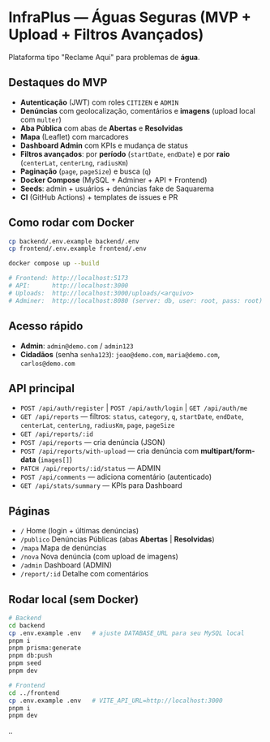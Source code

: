 
# InfraPlus — Águas Seguras (MVP + Upload + Filtros Avançados)

Plataforma tipo "Reclame Aqui" para problemas de **água**.

## Destaques do MVP
- **Autenticação** (JWT) com roles `CITIZEN` e `ADMIN`
- **Denúncias** com geolocalização, comentários e **imagens** (upload local com `multer`)
- **Aba Pública** com abas de **Abertas** e **Resolvidas**
- **Mapa** (Leaflet) com marcadores
- **Dashboard Admin** com KPIs e mudança de status
- **Filtros avançados**: por **período** (`startDate`, `endDate`) e por **raio** (`centerLat`, `centerLng`, `radiusKm`)
- **Paginação** (`page`, `pageSize`) e busca (`q`)
- **Docker Compose** (MySQL + Adminer + API + Frontend)
- **Seeds**: admin + usuários + denúncias fake de Saquarema
- **CI** (GitHub Actions) + templates de issues e PR

## Como rodar com Docker
```bash
cp backend/.env.example backend/.env
cp frontend/.env.example frontend/.env

docker compose up --build

# Frontend: http://localhost:5173
# API:      http://localhost:3000
# Uploads:  http://localhost:3000/uploads/<arquivo>
# Adminer:  http://localhost:8080 (server: db, user: root, pass: root)
```

## Acesso rápido
- **Admin**: `admin@demo.com` / `admin123`
- **Cidadãos** (senha `senha123`): `joao@demo.com`, `maria@demo.com`, `carlos@demo.com`

## API principal
- `POST /api/auth/register` | `POST /api/auth/login` | `GET /api/auth/me`
- `GET /api/reports` — filtros: `status`, `category`, `q`, `startDate`, `endDate`, `centerLat`, `centerLng`, `radiusKm`, `page`, `pageSize`
- `GET /api/reports/:id`
- `POST /api/reports` — cria denúncia (JSON)
- `POST /api/reports/with-upload` — cria denúncia com **multipart/form-data** (`images[]`)
- `PATCH /api/reports/:id/status` — ADMIN
- `POST /api/comments` — adiciona comentário (autenticado)
- `GET /api/stats/summary` — KPIs para Dashboard

## Páginas
- `/` Home (login + últimas denúncias)
- `/publico` Denúncias Públicas (abas **Abertas** | **Resolvidas**)
- `/mapa` Mapa de denúncias
- `/nova` Nova denúncia (com upload de imagens)
- `/admin` Dashboard (ADMIN)
- `/report/:id` Detalhe com comentários

## Rodar local (sem Docker)
```bash
# Backend
cd backend
cp .env.example .env   # ajuste DATABASE_URL para seu MySQL local
pnpm i
pnpm prisma:generate
pnpm db:push
pnpm seed
pnpm dev

# Frontend
cd ../frontend
cp .env.example .env   # VITE_API_URL=http://localhost:3000
pnpm i
pnpm dev
```

..

